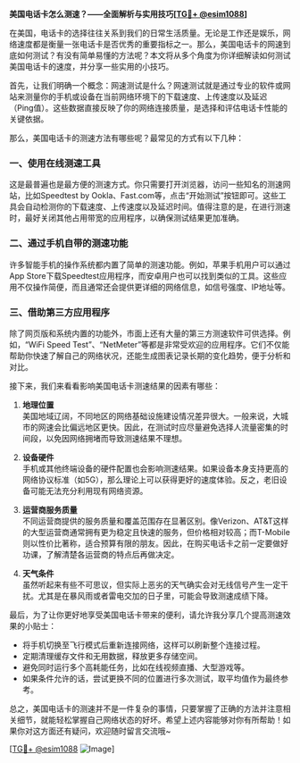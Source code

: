 **美国电话卡怎么测速？——全面解析与实用技巧[[TG💪+ @esim1088](https://t.me/s/esim1088)]**

在美国，电话卡的选择往往关系到我们的日常生活质量。无论是工作还是娱乐，网络速度都是衡量一张电话卡是否优秀的重要指标之一。那么，美国电话卡的网速到底如何测试？有没有简单易懂的方法呢？本文将从多个角度为你详细解读如何测试美国电话卡的速度，并分享一些实用的小技巧。

首先，让我们明确一个概念：网速测试是什么？网速测试就是通过专业的软件或网站来测量你的手机或设备在当前网络环境下的下载速度、上传速度以及延迟（Ping值）。这些数据直接反映了你的网络连接质量，是选择和评估电话卡性能的关键依据。

那么，美国电话卡的测速方法有哪些呢？最常见的方式有以下几种：

### 一、使用在线测速工具

这是最普遍也是最方便的测速方式。你只需要打开浏览器，访问一些知名的测速网站，比如Speedtest by Ookla、Fast.com等，点击“开始测试”按钮即可。这些工具会自动检测你的下载速度、上传速度以及延迟时间。值得注意的是，在进行测速时，最好关闭其他占用带宽的应用程序，以确保测试结果更加准确。

### 二、通过手机自带的测速功能

许多智能手机的操作系统都内置了简单的测速功能。例如，苹果手机用户可以通过App Store下载Speedtest应用程序，而安卓用户也可以找到类似的工具。这些应用不仅操作简便，而且通常还会提供更详细的网络信息，如信号强度、IP地址等。

### 三、借助第三方应用程序

除了网页版和系统内置的功能外，市面上还有大量的第三方测速软件可供选择。例如，“WiFi Speed Test”、“NetMeter”等都是非常受欢迎的应用程序。它们不仅能帮助你快速了解自己的网络状况，还能生成图表记录长期的变化趋势，便于分析和对比。

接下来，我们来看看影响美国电话卡测速结果的因素有哪些：

1. **地理位置**  
   美国地域辽阔，不同地区的网络基础设施建设情况差异很大。一般来说，大城市的网速会比偏远地区更快。因此，在测试时应尽量避免选择人流量密集的时间段，以免因网络拥堵而导致测速结果不理想。

2. **设备硬件**  
   手机或其他终端设备的硬件配置也会影响测速结果。如果设备本身支持更高的网络协议标准（如5G），那么理论上可以获得更好的速度体验。反之，老旧设备可能无法充分利用现有网络资源。

3. **运营商服务质量**  
   不同运营商提供的服务质量和覆盖范围存在显著区别。像Verizon、AT&T这样的大型运营商通常拥有更为稳定且快速的服务，但价格相对较高；而T-Mobile则以性价比著称，适合预算有限的朋友。因此，在购买电话卡之前一定要做好功课，了解清楚各运营商的特点后再做决定。

4. **天气条件**  
   虽然听起来有些不可思议，但实际上恶劣的天气确实会对无线信号产生一定干扰。尤其是在暴风雨或者雷电交加的日子里，可能会导致测速成绩下降。

最后，为了让你更好地享受美国电话卡带来的便利，请允许我分享几个提高测速效果的小贴士：

- 将手机切换至飞行模式后重新连接网络，这样可以刷新整个连接过程。
- 定期清理缓存文件和无用数据，释放更多存储空间。
- 避免同时运行多个高耗能任务，比如在线视频直播、大型游戏等。
- 如果条件允许的话，尝试更换不同的位置进行多次测试，取平均值作为最终参考。

总之，美国电话卡的测速并不是一件复杂的事情，只要掌握了正确的方法并注意相关细节，就能轻松掌握自己网络状态的好坏。希望上述内容能够对你有所帮助！如果你对这方面还有疑问，欢迎随时留言交流哦~

[[TG💪+ @esim1088](https://t.me/s/esim1088) ![Image](https://i.postimg.cc/4NQfJmqS/Snipaste-2025-05-13-00-14-12.png)]